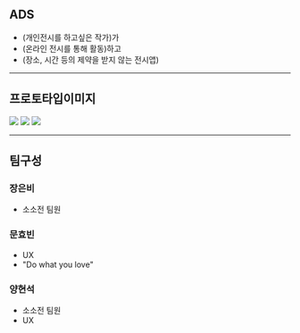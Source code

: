 ## ADS
- (개인전시를 하고싶은 작가)가 
- (온라인 전시를 통해 활동)하고 
- (장소, 시간 등의 제약을 받지 않는 전시앱)

---


## 프로토타입이미지
<img src= "https://github.com/ProjectInTheClass/sosojeon/blob/master/prototype/prototype_01.jpeg?raw=true">
<img src= "https://github.com/ProjectInTheClass/sosojeon/blob/master/prototype/prototype_02.jpeg?raw=true">
<img src= "https://github.com/ProjectInTheClass/sosojeon/blob/master/prototype/prototype_03.jpeg?raw=true">


---

## 팀구성

### 장은비
- 소소전 팀원

### 문효빈
- UX
- "Do what you love"

### 양현석
- 소소전 팀원
- UX

